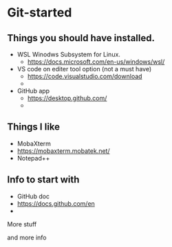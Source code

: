 # Git-started
## Things you should have installed. 
 * WSL Winodws Subsystem for Linux.
   * https://docs.microsoft.com/en-us/windows/wsl/
 * VS code on editer tool option (not a must have) 
   * https://code.visualstudio.com/download
   * 
 * GitHub app
   * https://desktop.github.com/
   * 
## Things I like 
 * MobaXterm 
  * https://mobaxterm.mobatek.net/
 * Notepad++
## Info to start with 
* GitHub doc
 * https://docs.github.com/en
*  


More stuff

and more info 
